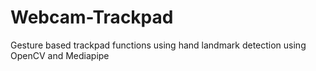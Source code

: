 # Webcam-Trackpad
Gesture based trackpad functions using hand landmark detection using OpenCV and Mediapipe
